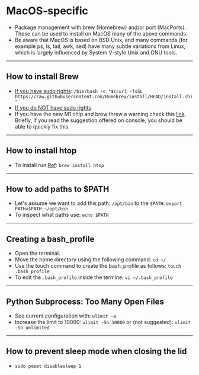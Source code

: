 
# MacOS-specific
- Package management with brew (Homebrew) and/or port (MacPorts). These can be used to install on MacOS many of the above commands.
- Be aware that MacOS is based on BSD Unix, and many commands (for example ps, ls, tail, awk, sed) have many subtle variations from Linux, which is largely influenced by System V-style Unix and GNU tools.
***

## How to install Brew
- [If you have sudo rights](https://brew.sh/): `/bin/bash -c "$(curl -fsSL https://raw.githubusercontent.com/Homebrew/install/HEAD/install.sh)"`
- [If you do NOT have sudo rights](https://superuser.com/questions/619498/can-i-install-homebrew-without-sudo-privileges)
- If you have the new M1 chip and brew threw a warning check this [link](https://stackoverflow.com/questions/65487249/getting-a-warning-when-installing-homebrew-on-macos-big-sur-m1-chip). Briefly, if you read the suggestion offered on console, you should be able to quickly fix this.
***

## How to install htop
- To install run [Ref](https://www.cyberciti.biz/faq/install-htop-on-macos-unix-desktop-running-macbook-pro/): `brew install htop`
***

## How to add paths to $PATH
- Let's assume we want to add this path: `/opt/bin` to the `$PATH`: `export PATH=$PATH:~/opt/bin`
- To inspect what paths use: `echo $PATH`
***

## Creating a bash_profile
- Open the terminal.
- Move the home directory using the following command: `cd ~/`
- Use the touch command to create the bash_profile as follows: `touch .bash_profile`
- To edit the `.bash_profile` inside the termine: `vi ~/.bash_profile`
***

## Python Subprocess: Too Many Open Files
- See current configuration with: `ulimit -a`
- Increase the limit to 10000: `ulimit -Sn 10000` or (not suggested): `ulimit -Sn unlimited`
***

## How to prevent sleep mode when closing the lid
- `sudo pmset disablesleep 1`
